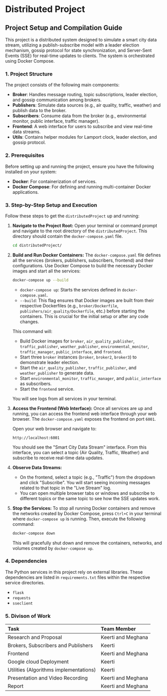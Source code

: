 # Distributed Project

## Project Setup and Compilation Guide

This project is a distributed system designed to simulate a smart city data stream, utilizing a publish-subscribe model with a leader election mechanism, gossip protocol for state synchronization, and Server-Sent Events (SSE) for real-time updates to clients. The system is orchestrated using Docker Compose.

### 1. Project Structure

The project consists of the following main components:

* **Broker**: Handles message routing, topic subscriptions, leader election, and gossip communication among brokers.
* **Publishers**: Simulate data sources (e.g., air quality, traffic, weather) and publish data to the broker.
* **Subscribers**: Consume data from the broker (e.g., environmental monitor, public interface, traffic manager).
* **Frontend**: A web interface for users to subscribe and view real-time data streams.
* **Utils**: Contains helper modules for Lamport clock, leader election, and gossip protocol.

### 2. Prerequisites

Before setting up and running the project, ensure you have the following installed on your system:

* **Docker**: For containerization of services.
* **Docker Compose**: For defining and running multi-container Docker applications.

### 3. Step-by-Step Setup and Execution

Follow these steps to get the `distributedProject` up and running:

1.  **Navigate to the Project Root:**
    Open your terminal or command prompt and navigate to the root directory of the `distributedProject`. This directory should contain the `docker-compose.yaml` file.

    ```bash
    cd distributedProject/
    ```

2.  **Build and Run Docker Containers:**
    The `docker-compose.yaml` file defines all the services (brokers, publishers, subscribers, frontend) and their configurations. Use Docker Compose to build the necessary Docker images and start all the services:

    ```bash
    docker-compose up --build
    ```

    * `docker-compose up`: Starts the services defined in `docker-compose.yaml`.
    * `--build`: This flag ensures that Docker images are built from their respective Dockerfiles (e.g., `broker/Dockerfile`, `publishers/air_quality/Dockerfile`, etc.) before starting the containers. This is crucial for the initial setup or after any code changes.

    This command will:
    * Build Docker images for `broker`, `air_quality_publisher`, `traffic_publisher`, `weather_publisher`, `environmental_monitor`, `traffic_manager`, `public_interface`, and `frontend`.
    * Start three `broker` instances (`broker`, `broker2`, `broker3`) to demonstrate leader election.
    * Start the `air_quality_publisher`, `traffic_publisher`, and `weather_publisher` to generate data.
    * Start `environmental_monitor`, `traffic_manager`, and `public_interface` as subscribers.
    * Start the `frontend` service.

    You will see logs from all services in your terminal.

3.  **Access the Frontend (Web Interface):**
    Once all services are up and running, you can access the frontend web interface through your web browser. The `docker-compose.yaml` exposes the frontend on port `6001`.

    Open your web browser and navigate to:

    ```
    http://localhost:6001
    ```

    You should see the "Smart City Data Stream" interface. From this interface, you can select a topic (Air Quality, Traffic, Weather) and subscribe to receive real-time data updates.

4.  **Observe Data Streams:**
    * On the frontend, select a topic (e.g., "Traffic") from the dropdown and click "Subscribe". You will start seeing incoming messages related to that topic in the "Live Stream" log.
    * You can open multiple browser tabs or windows and subscribe to different topics or the same topic to see how the SSE updates work.

5.  **Stop the Services:**
    To stop all running Docker containers and remove the networks created by Docker Compose, press `Ctrl+C` in your terminal where `docker-compose up` is running. Then, execute the following command:

    ```bash
    docker-compose down
    ```

    This will gracefully shut down and remove the containers, networks, and volumes created by `docker-compose up`.

### 4. Dependencies

The Python services in this project rely on external libraries. These dependencies are listed in `requirements.txt` files within the respective service directories.
* `flask`
* `requests`
* `sseclient`

### 5. Divison of Work

| Task | Team Member |
| :------------------------------------ | :--------------- |
| Research and Proposal | Keerti and Meghana |
| Brokers, Subscribers and Publishers | Keerti |
| Frontend | Keerti and Meghana |
| Google cloud Deployment | Keerti |
| Utilities (Algorithms implementations) | Keerti |
| Presentation and Video Recording | Keerti and Meghana |
| Report | Keerti and Meghana |
